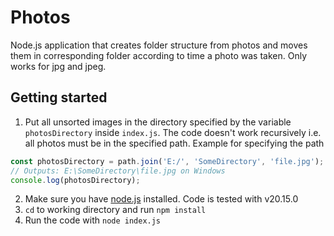 # Photos

Node.js application that creates folder structure from photos and moves them in corresponding folder according to time a photo was taken. Only works for jpg and jpeg.

## Getting started

1. Put all unsorted images in the directory specified by the variable `photosDirectory` inside `index.js`. The code doesn't work recursively i.e. all photos must be in the specified path. Example for specifying the path

```js
const photosDirectory = path.join('E:/', 'SomeDirectory', 'file.jpg');
// Outputs: E:\SomeDirectory\file.jpg on Windows
console.log(photosDirectory);
```

2. Make sure you have [node.js](https://nodejs.org/en/download/package-manager) installed. Code is tested with v20.15.0
3. `cd` to working directory and run `npm install`
4. Run the code with `node index.js`
